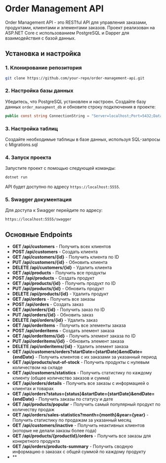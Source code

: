 
# Order Management API

Order Management API - это RESTful API для управления заказами, продуктами, клиентами и элементами заказов. Проект реализован на ASP.NET Core с использованием PostgreSQL и Dapper для взаимодействия с базой данных.

## Установка и настройка

### 1. Клонирование репозитория
```bash
git clone https://github.com/your-repo/order-management-api.git
```

### 2. Настройка базы данных
Убедитесь, что PostgreSQL установлен и настроен. Создайте базу данных `order_managment_db` и обновите строку подключения в проекте:

```csharp
public const string ConnectionString = "Server=localhost;Port=5432;Database=order_managment_db;User Id=postgres;Password=your_password;";
```

### 3. Настройка таблиц
Создайте необходимые таблицы в базе данных, используя SQL-запросы с Migrations.sql


### 4. Запуск проекта
Запустите проект с помощью следующей команды:

```bash
dotnet run
```

API будет доступно по адресу `https://localhost:5555`.

### 5. Swagger документация
Для доступа к Swagger перейдите по адресу:

```
https://localhost:5555/swagger
```

## Основные Endpoints

 - **GET /api/customers** - Получить всех клиентов
  - **POST /api/customers** - Создать клиента
  - **GET /api/customers/{id}** - Получить клиента по ID
  - **PUT /api/customers/{id}** - Обновить клиента
  - **DELETE /api/customers/{id}** - Удалить клиента
  - **GET /api/products** - Получить все продукты
  - **POST /api/products** - Создать продукт
  - **GET /api/products/{id}** - Получить продукт по ID
  - **PUT /api/products/{id}** - Обновить продукт
  - **DELETE /api/products/{id}** - Удалить продукт
  - **GET /api/orders** - Получить все заказы
  - **POST /api/orders** - Создать заказ
  - **GET /api/orders/{id}** - Получить заказ по ID
  - **PUT /api/orders/{id}** - Обновить заказ
  - **DELETE /api/orders/{id}** - Удалить заказ
  - **GET /api/orderitems** - Получить все элементы заказа
  - **POST /api/orderitems** - Создать элемент заказа
  - **GET /api/orderitems/{id}** - Получить элемент заказа по ID
  - **PUT /api/orderitems/{id}** - Обновить элемент заказа
  - **DELETE /api/orderitems/{id}** - Удалить элемент заказа
  - **GET /api/customers/orders?startDate={startDate}&endDate={endDate}** - Получить клиентов с их заказами за указанный период
  - **GET /api/products/out-of-stock** - Получить продукты с нулевым количеством на складе
  - **GET /api/customers/statistics** - Получить статистику по каждому клиенту (общее количество заказов и сумма)
  - **GET /api/orders/details** - Получить все заказы с информацией о клиентах и товарах
  - **GET /api/orders?status={status}&startDate={startDate}&endDate={endDate}** - Получить заказы по статусу и дате
  - **GET /api/products/popular** - Получить самый популярный продукт по количеству продаж
  - **GET /api/orders/sales-statistics?month={month}&year={year}** - Получить статистику по продажам за указанный месяц
  - **GET /api/customers/inactive** - Получить неактивных клиентов (которые не делали заказы более года)
  - **GET /api/products/{productId}/orders** - Получить все заказы для конкретного продукта
  - **GET /api/orders/products-summary** - Получить сводную информацию о заказах с общей суммой по каждому продукту
 - **
